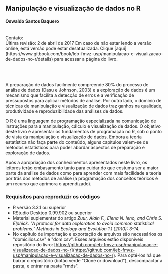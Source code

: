 ## Manipulação e visualização de dados no R
#### Oswaldo Santos Baquero
<br>
Contato: <baquero@usp.br>
<br>
Última revisão: 2 de abril de 2017  
Em caso de não estar lendo a versão online, está versão pode estar desatualizada.  
Clique [aqui](https://www.gitbook.com/book/leb-fmvz-usp/manipulacao-e-visualizacao-de-dados-no-r/details) para acessar a página do livro.
<br><br><br><br>

A preparação de dados facilmente compreende 80% do processo de análise de dados (Dasu e Johnson, 2003) e a exploração de dados é um mecanismo que facilita a detecção de erros e a verificação de pressupostos para aplicar métodos de análise. Por outro lado, o domínio de técnicas de manipulação e visualização de dados traz ganhos na qualidade, produtividade e reproduzibilidade das análises de dados.  

O R é uma linguagem de programação especializada na comunicação de instruções para a manipulação, cálculo e visualização de dados. O objetivo deste livro é apresentar os fundamentos de programação no R, sob o ponto de vista da manipulação e visualização de dados. Embora a teoria estatística não faça parte do conteúdo, alguns capítulos valem-se de métodos estatísticos para poder abordar aspectos de preparação e exploração de dados.  

Após a apropriação dos conhecimentos apresentados neste livro, os leitores terão embasamento tanto para cuidar do que costuma ser a maior parte da análise de dados como para aprender com mais facilidade a teoria por trás dos métodos de análise (a programação dos conceitos teóricos é um recurso que aprimora o aprendizado).

### Requisitos para reproduzir os códigos

* R versão 3.3.1 ou superior
* RStudio Desktop 0.99.902 ou superior
* Material suplementar do artigo *Zuur, Alain F., Elena N. Ieno, and Chris S. Elphick. "A protocol for data exploration to avoid common statistical problems." Methods in Ecology and Evolution 1.1 (2010): 3-14.*
* No capítulo de importação e exportação de arquivos são necessários os "domicilios.csv" e "dom.csv". Esses arquivos estão disponíveis repositório do livro: [https://github.com/leb-fmvz-usp/manipulacao-e-visualizacao-de-dados-no-r](https://github.com/leb-fmvz-usp/manipulacao-e-visualizacao-de-dados-no-r). Para opté-los há que baixar o repositório (botão verde "Clone or download"), descompactar a pasta, e entrar na pasta "rmds".